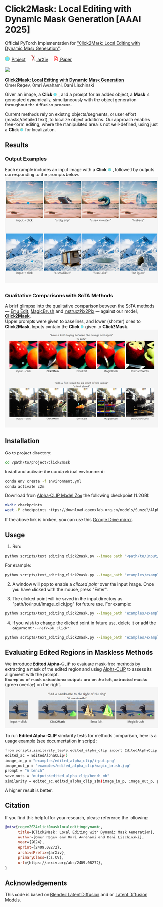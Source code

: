 # Click2Mask: Local Editing with Dynamic Mask Generation [AAAI 2025]

Official PyTorch Implementation for 
["Click2Mask: Local Editing with Dynamic Mask Generation"](https://omeregev.github.io/click2mask/).

<a href="https://omeregev.github.io/click2mask/"><img src="imgs/point.png" alt="alt text" width="15" style="margin-right: 2px;"></a>
<a href="https://omeregev.github.io/click2mask/">Project</a>
<a href="https://arxiv.org/abs/2409.08272" style="margin-left: 15px;">
  <img src="imgs/arxiv-logo.png" alt="alt text" width="15" style="margin-right: 2px;">
</a>
<a href="https://arxiv.org/abs/2409.08272">arXiv</a>
<a href="https://omeregev.github.io/click2mask/static/paper/Click2Mask.pdf" style="margin-left: 15px;">
  <img src="imgs/pdf.png" alt="alt text" width="15" style="margin-right: 2px;">
</a>
<a href="https://omeregev.github.io/click2mask/static/paper/Click2Mask.pdf">Paper</a>
<br><br>
<img src="imgs/teaser.gif"/>

<a href="https://omeregev.github.io/click2mask/">**Click2Mask: Local Editing with Dynamic Mask Generation**</a>
<br>
<a href="https://www.linkedin.com/in/omeregev/">Omer Regev</a>,
<a href="https://omriavrahami.com/">Omri Avrahami</a>,
<a href="https://www.cs.huji.ac.il/~danix/">Dani Lischinski</a>

Given an image, a <span style="white-space: nowrap;">
    <b>Click</b> <img src="imgs/point.png" alt="alt text" width="10" style="margin-right: 2px;">
</span>, and a prompt for an added object, a **Mask** is generated dynamically, 
simultaneously with the object generation throughout the diffusion process.

Current methods rely on existing objects/segments, or user effort (masks/detailed text), 
to localize object additions. Our approach enables free-form editing, 
where the manipulated area is not well-defined, using just a  <span style="white-space: nowrap;">
    <b>Click</b> <img src="imgs/point.png" alt="alt text" width="10" style="margin-right: 2px;">
</span> for localization.


## Results

### Output Examples
Each example includes an input image with a <span style="white-space: nowrap;">
    <b>Click</b> <img src="imgs/point.png" alt="alt text" width="10" style="margin-right: 2px;">
</span>, 
followed by outputs corresponding to the prompts below.
<img src="imgs/results.jpg">

### Qualitative Comparisons with SoTA Methods
A brief glimpse into the qualitative comparison between the SoTA methods — 
[Emu Edit](https://emu-edit.metademolab.com),
[MagicBrush](https://osu-nlp-group.github.io/MagicBrush/)
and [InstructPix2Pix](https://timothybrooks.com/instruct-pix2pix)
— against our model, [**Click2Mask**](https://omeregev.github.io/click2mask/). 
<br>
Upper prompts were given to baselines, and lower (shorter) ones to **Click2Mask**.
Inputs contain the <span style="white-space: nowrap;">
    <b>Click</b> <img src="imgs/point.png" alt="alt text" width="10" style="margin-right: 2px;">
</span> given to **Click2Mask**.
<img src="imgs/compare.png">


## Installation
Go to project directory:
```bash
cd /path/to/project/click2mask
```

Install and activate the conda virtual environment:
```bash
conda env create -f environment.yml
conda activate c2m
```

Download from [Alpha-CLIP Model Zoo](https://github.com/SunzeY/AlphaCLIP/blob/main/model-zoo.md) 
the following checkpoint (1.2GB):
```bash
mkdir checkpoints
wget -P checkpoints https://download.openxlab.org.cn/models/SunzeY/AlphaCLIP/weight/clip_l14_336_grit1m_fultune_8xe.pth
```

If the above link is broken, you can use this 
[Google Drive mirror](https://drive.google.com/file/d/1DeNbUv0lraDxJZItb7shTlvGW6z_Z9Si/view?usp=drive_link).


## Usage
1) Run:
```bash
python scripts/text_editing_click2mask.py --image_path "<path/to/input/image>" --prompt "<the prompt>" --output_dir "<path/to/output/directory>" 
```
For example:
```bash
python scripts/text_editing_click2mask.py --image_path "examples/example1/img1.jpg" --prompt "a sea monster" --output_dir "outputs" 
```
2) A window will pop to enable a _clicked point_ over the input image. Once you have clicked with the mouse, press "Enter".


3) The clicked point will be saved in the input directory as
<span style="white-space: nowrap;">"path/to/input/image_click.jpg"</span> for future use.
For example:
```bash
python scripts/text_editing_click2mask.py --image_path "examples/example2_existing_click/img2.jpg" --prompt "a sea monster" --output_dir "outputs" 
```

4) If you wish to change the clicked point in future use, delete it or add the argument <code>"--refresh_click"</code>:
```bash
python scripts/text_editing_click2mask.py --image_path "examples/example1/img1.jpg" --refresh_click --prompt "a sea monster" --output_dir "outputs" 
```

## Evaluating Edited Regions in Maskless Methods
We introduce **Edited Alpha-CLIP** to evaluate mask-free methods by extracting a mask of the edited region 
and using [Alpha-CLIP](https://aleafy.github.io/alpha-clip/) to assess its alignment with the prompt.
<br>
Examples of mask extractions: outputs are on the left, extracted masks (green overlay) on the right.
<img src="imgs/edited_alphaclip.png">

To run **Edited Alpha-CLIP** similarity tests for methods comparison, 
here is a usage example (see documentation in script):
```bash
from scripts.similarity_tests.edited_alpha_clip import EditedAlphaCLip
edited_ac = EditedAlphaCLip()
image_in_p = "examples/edited_alpha_clip/input.png"
image_out_p = "examples/edited_alpha_clip/magic_brush.jpg"
prompt = "A bench"
save_outs = "outputs/edited_alpha_clip/bench_mb"
similarity = edited_ac.edited_alpha_clip_sim(image_in_p, image_out_p, prompt, save_outs)
```
A higher result is better.


## Citation
If you find this helpful for your research, please reference the following:
```bibtex
@misc{regev2024click2masklocaleditingdynamic,
      title={Click2Mask: Local Editing with Dynamic Mask Generation}, 
      author={Omer Regev and Omri Avrahami and Dani Lischinski},
      year={2024},
      eprint={2409.08272},
      archivePrefix={arXiv},
      primaryClass={cs.CV},
      url={https://arxiv.org/abs/2409.08272}, 
}
```

## Acknowledgements
This code is based on 
[Blended Latent Diffusion](https://github.com/omriav/blended-latent-diffusion/tree/master) 
and on [Latent Diffusion Models](https://github.com/CompVis/latent-diffusion).

